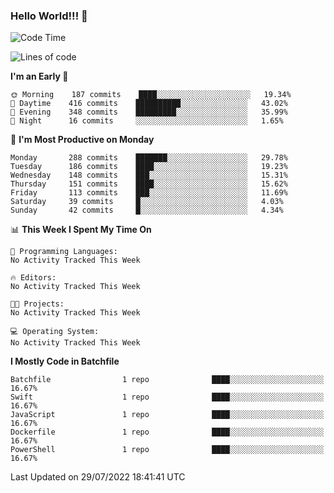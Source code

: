 ### Hello World!!! 👋

<!--
**kekotek/kekotek** is a ✨ _special_ ✨ repository because its `README.md` (this file) appears on your GitHub profile.

Here are some ideas to get you started:

- 🔭 I’m currently working on ...
- 🌱 I’m currently learning ...
- 👯 I’m looking to collaborate on ...
- 🤔 I’m looking for help with ...
- 💬 Ask me about ...
- 📫 How to reach me: ...
- 😄 Pronouns: ...
- ⚡ Fun fact: ...
-->

<!--START_SECTION:waka-->
![Code Time](http://img.shields.io/badge/Code%20Time-0%20secs-blue)

![Lines of code](https://img.shields.io/badge/From%20Hello%20World%20I%27ve%20Written-19%20Thousand%20lines%20of%20code-blue)

**I'm an Early 🐤** 

```text
🌞 Morning    187 commits    ████░░░░░░░░░░░░░░░░░░░░░   19.34% 
🌆 Daytime    416 commits    ██████████░░░░░░░░░░░░░░░   43.02% 
🌃 Evening    348 commits    █████████░░░░░░░░░░░░░░░░   35.99% 
🌙 Night      16 commits     ░░░░░░░░░░░░░░░░░░░░░░░░░   1.65%

```
📅 **I'm Most Productive on Monday** 

```text
Monday       288 commits    ███████░░░░░░░░░░░░░░░░░░   29.78% 
Tuesday      186 commits    ████░░░░░░░░░░░░░░░░░░░░░   19.23% 
Wednesday    148 commits    ███░░░░░░░░░░░░░░░░░░░░░░   15.31% 
Thursday     151 commits    ████░░░░░░░░░░░░░░░░░░░░░   15.62% 
Friday       113 commits    ███░░░░░░░░░░░░░░░░░░░░░░   11.69% 
Saturday     39 commits     █░░░░░░░░░░░░░░░░░░░░░░░░   4.03% 
Sunday       42 commits     █░░░░░░░░░░░░░░░░░░░░░░░░   4.34%

```


📊 **This Week I Spent My Time On** 

```text
💬 Programming Languages: 
No Activity Tracked This Week

🔥 Editors: 
No Activity Tracked This Week

🐱‍💻 Projects: 
No Activity Tracked This Week

💻 Operating System: 
No Activity Tracked This Week

```

**I Mostly Code in Batchfile** 

```text
Batchfile                1 repo              ████░░░░░░░░░░░░░░░░░░░░░   16.67% 
Swift                    1 repo              ████░░░░░░░░░░░░░░░░░░░░░   16.67% 
JavaScript               1 repo              ████░░░░░░░░░░░░░░░░░░░░░   16.67% 
Dockerfile               1 repo              ████░░░░░░░░░░░░░░░░░░░░░   16.67% 
PowerShell               1 repo              ████░░░░░░░░░░░░░░░░░░░░░   16.67%

```



 Last Updated on 29/07/2022 18:41:41 UTC
<!--END_SECTION:waka-->

